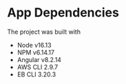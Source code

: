 # App Dependencies

The project was built with

- Node v16.13
- NPM v6.14.17
- Angular v8.2.14
- AWS CLI 2.9.7
- EB CLI 3.20.3
